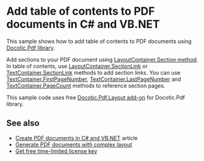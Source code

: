 # Add table of contents to PDF documents in C# and VB.NET
This sample shows how to add table of contents to PDF documents using [Docotic.Pdf library](https://bitmiracle.com/pdf-library/).

Add sections to your PDF document using [LayoutContainer.Section method](https://bitmiracle.com/pdf-library/api/layout/layoutcontainer-section).
In table of contents, use [LayoutContainer.SectionLink](https://bitmiracle.com/pdf-library/api/layout/layoutcontainer-sectionlink) or
[TextContainer.SectionLink](https://bitmiracle.com/pdf-library/api/layout/textcontainer-sectionlink) methods to add section links.
You can use [TextContainer.FirstPageNumber](https://bitmiracle.com/pdf-library/api/layout/textcontainer-firstpagenumber),
[TextContainer.LastPageNumber](https://bitmiracle.com/pdf-library/api/layout/textcontainer-lastpagenumber) and
[TextContainer.PageCount](https://bitmiracle.com/pdf-library/api/layout/textcontainer-pagecount) methods to reference section pages.

This sample code uses free [Docotic.Pdf.Layout add-on](https://www.nuget.org/packages/BitMiracle.Docotic.Pdf.Layout/) for Docotic.Pdf library.

## See also
* [Create PDF documents in C# and VB.NET](https://bitmiracle.com/pdf-library/create-pdf.aspx) article
* [Generate PDF documents with complex layout](/Samples/Layout/ComplexLayout)
* [Get free time-limited license key](https://bitmiracle.com/pdf-library/download-pdf-library.aspx)